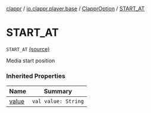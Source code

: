 [clappr](../../index.md) / [io.clappr.player.base](../index.md) / [ClapprOption](index.md) / [START_AT](.)

# START_AT

`START_AT` [(source)](https://github.com/clappr/clappr-android/tree/dev/clappr/src/main/kotlin/io/clappr/player/base/Options.kt#L13)

Media start position

### Inherited Properties

| Name | Summary |
|---|---|
| [value](value.md) | `val value: String` |
